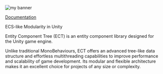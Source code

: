 <img src="https://user-images.githubusercontent.com/35436522/221697419-85c956f5-31bf-45bd-b74f-4898ffae2999.png" alt="my banner">

[Documentation](https://github.com/knowlife4/ECT/wiki)

ECS-like Modularity in Unity

Entity Component Tree (ECT) is an entity component library designed for the Unity game engine.

Unlike traditional MonoBehaviours, ECT offers an advanced tree-like data structure and effortless multithreading capabilities to improve performance and scalability of game development.
Its modular and flexible architecture makes it an excellent choice for projects of any size or complexity.
